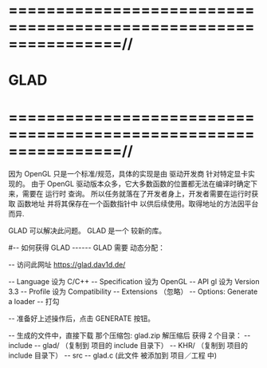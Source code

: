 

# ================================================================//
#                          GLAD
# ================================================================//
因为 OpenGL 只是一个标准/规范，具体的实现是由 驱动开发商 针对特定显卡实现的。
由于 OpenGL 驱动版本众多，它大多数函数的位置都无法在编译时确定下来，需要在 运行时 查询。
所以任务就落在了开发者身上，开发者需要在运行时获取 函数地址 并将其保存在一个函数指针中
以供后续使用。取得地址的方法因平台而异.

GLAD 可以解决此问题。
GLAD 是一个 较新的库。


#-- 如何获得 GLAD ------
GLAD 需要 动态分配：

-- 访问此网址
https://glad.dav1d.de/

-- Language       设为 C/C++
-- Specification  设为 OpenGL
-- API gl         设为 Version 3.3
-- Profile        设为 Compatibility
-- Extensions     （忽略）
-- Options: Generate a loader  -- 打勾

-- 准备好上述操作后，点击 GENERATE 按钮。

-- 生成的文件中，直接下载 那个压缩包: glad.zip
    解压缩后 获得 2 个目录：
    -- include
        -- glad/   （复制到 项目的 include 目录下）
        -- KHR/    （复制到 项目的 include 目录下）
    -- src
        -- glad.c   (此文件 被添加到 项目／工程 中)

















